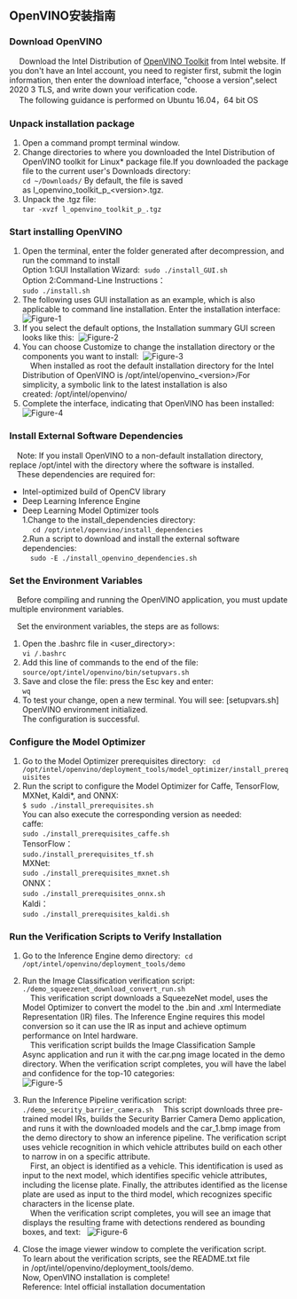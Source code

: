 ## OpenVINO安装指南
### Download OpenVINO

&emsp; Download the Intel Distribution of [OpenVINO Toolkit](https://software.seek.intel.com/openvino-toolkit?os=windows) from Intel website.
If you don't have an Intel account, you need to register first, submit the login information, then enter the download interface, "choose a version",select 2020 3 TLS, and write down your verification code.    
&emsp; The following guidance is performed on Ubuntu 16.04，64 bit OS  

### Unpack installation package
1. Open a command prompt terminal window.
2. Change directories to where you downloaded the Intel Distribution of OpenVINO toolkit for Linux\* package file.If you downloaded the package file to the current user's Downloads directory:  
`cd ~/Downloads/`
By default, the file is saved as l_openvino_toolkit_p_\<version\>.tgz.  
3. Unpack the .tgz file:  
`tar -xvzf l_openvino_toolkit_p_.tgz`  

### Start installing OpenVINO
1. Open the terminal, enter the folder generated after decompression, and run the command to install  
Option 1:GUI Installation Wizard: 
`sudo ./install_GUI.sh`  
Option 2:Command-Line Instructions：  
`sudo ./install.sh`  
2. The following uses GUI installation as an example, which is also applicable to command line installation. Enter the installation interface:  
![Figure-1](/Openncc/docimg/vinoinstall_figure1.png)
3. If you select the default options, the Installation summary GUI screen looks like this: 
![Figure-2](/Openncc/docimg/vinoinstall_figure2.png)
4. You can choose Customize to change the installation directory or the components you want to install: 
![Figure-3](/Openncc/docimg/vinoinstall_figure3.png)  
&emsp;When installed as root the default installation directory for the Intel Distribution of OpenVINO is /opt/intel/openvino_\<version\>/For simplicity, a symbolic link to the latest installation is also created: /opt/intel/openvino/
5. Complete the interface, indicating that OpenVINO has been installed:
![Figure-4](/openncc/docimg/vinoinstall_figure4.png)  

### Install External Software Dependencies
&emsp;Note: If you install OpenVINO to a non-default installation directory, replace /opt/intel with the directory where the software is installed.   
&emsp;These dependencies are required for:
* Intel-optimized build of OpenCV library
* Deep Learning Inference Engine
* Deep Learning Model Optimizer tools  
1.Change to the install_dependencies directory:  
&emsp; `cd /opt/intel/openvino/install_dependencies`  
2.Run a script to download and install the external software dependencies:  
&emsp;`sudo -E ./install_openvino_dependencies.sh`

### Set the Environment Variables
&emsp;Before compiling and running the OpenVINO application, you must update multiple environment variables.

&emsp;Set the environment variables, the steps are as follows:  
1. Open the .bashrc file in \<user_directory\>:  
`vi /.bashrc`
2. Add this line of commands to the end of the file:  
`source/opt/intel/openvino/bin/setupvars.sh`
3. Save and close the file: press the Esc key and enter:  
`wq`
4. To test your change, open a new terminal. You will see:
\[setupvars.sh\] OpenVINO environment initialized.  
The configuration is successful.

### Configure the Model Optimizer
1. Go to the Model Optimizer prerequisites directory:   
`cd /opt/intel/openvino/deployment_tools/model_optimizer/install_prerequisites`
2. Run the script to configure the Model Optimizer for Caffe, TensorFlow, MXNet, Kaldi*, and ONNX:  
`$ sudo ./install_prerequisites.sh`  
You can also execute the corresponding version as needed:  
caffe:  
`sudo ./install_prerequisites_caffe.sh`  
TensorFlow：  
`sudo./install_prerequisites_tf.sh`  
MXNet:  
`sudo ./install_prerequisites_mxnet.sh`  
ONNX：  
`sudo ./install_prerequisites_onnx.sh`  
Kaldi：  
`sudo ./install_prerequisites_kaldi.sh`  

### Run the Verification Scripts to Verify Installation
1. Go to the Inference Engine demo directory: 
`cd /opt/intel/openvino/deployment_tools/demo`
2. Run the Image Classification verification script:   
`./demo_squeezenet_download_convert_run.sh`  
&emsp;This verification script downloads a SqueezeNet model, uses the Model Optimizer to convert the model to the .bin and .xml Intermediate Representation \(IR\) files. The Inference Engine requires this model conversion so it can use the IR as input and achieve optimum performance on Intel hardware.  
&emsp;This verification script builds the Image Classification Sample Async application and run it with the car.png image located in the demo directory. When the verification script completes, you will have the label and confidence for the top-10 categories:   
![Figure-5](/openncc/docimg/vinoinstall_figure5.png)  

3. Run the Inference Pipeline verification script:   
`./demo_security_barrier_camera.sh`
&emsp;This script downloads three pre-trained model IRs, builds the Security Barrier Camera Demo application, and runs it with the downloaded models and the car_1.bmp image from the demo directory to show an inference pipeline. The verification script uses vehicle recognition in which vehicle attributes build on each other to narrow in on a specific attribute.  
&emsp;First, an object is identified as a vehicle. This identification is used as input to the next model, which identifies specific vehicle attributes, including the license plate. Finally, the attributes identified as the license plate are used as input to the third model, which recognizes specific characters in the license plate.  
&emsp;When the verification script completes, you will see an image that displays the resulting frame with detections rendered as bounding boxes, and text:   
![Figure-6](/openncc/docimg/vinoinstall_figure6.png)  
4. Close the image viewer window to complete the verification script.  
To learn about the verification scripts, see the README.txt file in /opt/intel/openvino/deployment_tools/demo.  
Now, OpenVINO installation is complete\!   
Reference: Intel official installation documentation
